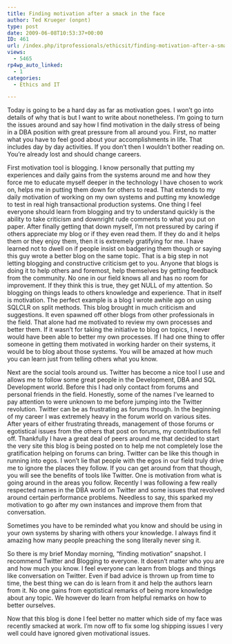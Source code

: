 ```yaml
---
title: Finding motivation after a smack in the face
author: Ted Krueger (onpnt)
type: post
date: 2009-06-08T10:53:37+00:00
ID: 461
url: /index.php/itprofessionals/ethicsit/finding-motivation-after-a-smack-in-the/
views:
  - 5465
rp4wp_auto_linked:
  - 1
categories:
  - Ethics and IT

---
```

Today is going to be a hard day as far as motivation goes. I won&#8217;t go into details of why that is but I want to write about nonetheless. I&#8217;m going to turn the issues around and say how I find motivation in the daily stress of being in a DBA position with great pressure from all around you. First, no matter what you have to feel good about your accomplishments in life. That includes day by day activities. If you don&#8217;t then I wouldn’t bother reading on. You’re already lost and should change careers.

First motivation tool is blogging. I know personally that putting my experiences and daily gains from the systems around me and how they force me to educate myself deeper in the technology I have chosen to work on, helps me in putting them down for others to read. That extends to my daily motivation of working on my own systems and putting my knowledge to test in real high transactional production systems. One thing I feel everyone should learn from blogging and try to understand quickly is the ability to take criticism and downright rude comments to what you put on paper. After finally getting that down myself, I’m not pressured by caring if others appreciate my blog or if they even read them. If they do and it helps them or they enjoy them, then it is extremely gratifying for me. I have learned not to dwell on if people insist on badgering them though or saying this guy wrote a better blog on the same topic. That is a big step in not letting blogging and constructive criticism get to you. Anyone that blogs is doing it to help others and foremost, help themselves by getting feedback from the community. No one in our field knows all and has no room for improvement. If they think this is true, they get NULL of my attention. So blogging on things leads to others knowledge and experience. That in itself is motivation. The perfect example is a blog I wrote awhile ago on using SQLCLR on split methods. This blog brought in much criticism and suggestions. It even spawned off other blogs from other professionals in the field. That alone had me motivated to review my own processes and better them. If it wasn’t for taking the initiative to blog on topics, I never would have been able to better my own processes. If I had one thing to offer someone in getting them motivated in working harder on their systems, it would be to blog about those systems. You will be amazed at how much you can learn just from telling others what you know. 

Next are the social tools around us. Twitter has become a nice tool I use and allows me to follow some great people in the Development, DBA and SQL Development world. Before this I had only contact from forums and personal friends in the field. Honestly, some of the names I’ve learned to pay attention to were unknown to me before jumping into the Twitter revolution. Twitter can be as frustrating as forums though. In the beginning of my career I was extremely heavy in the forum world on various sites. After years of either frustrating threads, management of those forums or egotistical issues from the others that post on forums, my contributions fell off. Thankfully I have a great deal of peers around me that decided to start the very site this blog is being posted on to help me not completely lose the gratification helping on forums can bring. Twitter can be like this though in running into egos. I won’t lie that people with the egos in our field truly drive me to ignore the places they follow. If you can get around from that though, you will see the benefits of tools like Twitter. One is motivation from what is going around in the areas you follow. Recently I was following a few really respected names in the DBA world on Twitter and some issues that revolved around certain performance problems. Needless to say, this sparked my motivation to go after my own instances and improve them from that conversation. 

Sometimes you have to be reminded what you know and should be using in your own systems by sharing with others your knowledge. I always find it amazing how many people preaching the song literally never sing it. 

So there is my brief Monday morning, “finding motivation” snapshot. I recommend Twitter and Blogging to everyone. It doesn’t matter who you are and how much you know. I feel everyone can learn from blogs and things like conversation on Twitter. Even if bad advice is thrown up from time to time, the best thing we can do is learn from it and help the authors learn from it. No one gains from egotistical remarks of being more knowledge about any topic. We however do learn from helpful remarks on how to better ourselves. 

Now that this blog is done I feel better no matter which side of my face was recently smacked at work. I’m now off to fix some log shipping issues I very well could have ignored given motivational issues.